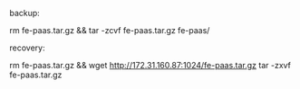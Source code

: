 backup:

rm fe-paas.tar.gz && tar -zcvf fe-paas.tar.gz fe-paas/

recovery:

rm fe-paas.tar.gz && wget http://172.31.160.87:1024/fe-paas.tar.gz
tar -zxvf fe-paas.tar.gz
